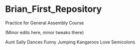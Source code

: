 # Brian_First_Repository
Practice for General Assembly Course


(Minor edits here, minor tweaks there)


Aunt Sally Dances Funny Jumping Kangaroos Love Semicolons

